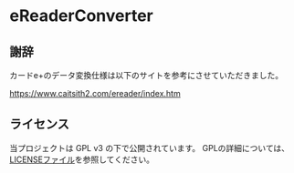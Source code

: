 # eReaderConverter

## 謝辞
カードe+のデータ変換仕様は以下のサイトを参考にさせていただきました。

https://www.caitsith2.com/ereader/index.htm

## ライセンス
当プロジェクトは GPL v3 の下で公開されています。
GPLの詳細については、[LICENSEファイル](./License)を参照してください。

